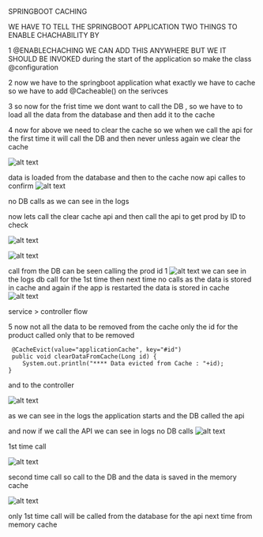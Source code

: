 SPRINGBOOT CACHING 

WE HAVE TO TELL THE SPRINGBOOT APPLICATION TWO THINGS TO ENABLE CHACHABILITY BY

1 @ENABLECHACHING WE CAN ADD THIS ANYWHERE BUT WE IT  SHOULD BE INVOKED during the start of the application so make the class @configuration

2 now we have to the springboot application what exactly we have to cache so we have to add     @Cacheable() on the serivces


3 so now for the frist time we dont want to call the DB , so we have to to load all the data from the database and then add it to the cache 

4 now for above we need to clear the cache so we when we call the api for the first time it will call the DB and then never unless again we clear the cache 

![alt text](image-4.png)

data is loaded from the database and then to the cache now api calles to confirm
![alt text](image-5.png) 

no DB calls as we can see in the logs

now lets call the clear cache api and then call the api to get prod by ID to check

![alt text](image-6.png)


![alt text](image-7.png)

call from the DB can be seen
calling the prod id 1 
![alt text](image-8.png)
we can see in the logs db call for the 1st time then next time no calls as the data is stored in cache
and again if the app is restarted the data is stored in cache
![alt text](image-9.png)

service > controller flow 


5 now not all the data to be removed from the cache only the id for the product called only that to be removed 
 
     @CacheEvict(value="applicationCache", key="#id")
     public void clearDataFromCache(Long id) {
		System.out.println("**** Data evicted from Cache : "+id);
	}     

and to the controller    



![alt text](image-2.png)

as we can see in the logs the application starts and the DB called the api 

and now if we call the API we can see in logs no DB calls 
![alt text](image-3.png)


1st time call 

![alt text](image.png)

second time call so call to the DB and the data is saved in the memory cache

![alt text](image-1.png)


only 1st time call will be called from the database for the api next time from memory cache


